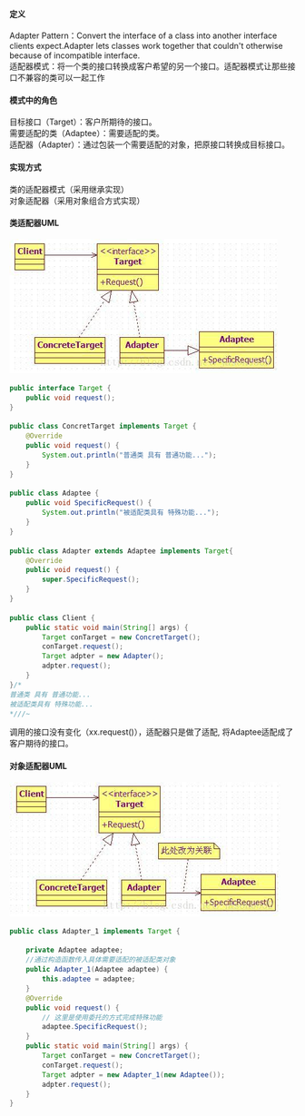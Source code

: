 ﻿#### 定义  
Adapter Pattern：Convert the interface of a class into another interface clients expect.Adapter lets classes work together that couldn't otherwise because of incompatible interface.  
适配器模式：将一个类的接口转换成客户希望的另一个接口。适配器模式让那些接口不兼容的类可以一起工作
#### 模式中的角色
目标接口（Target）：客户所期待的接口。  
需要适配的类（Adaptee）：需要适配的类。  
适配器（Adapter）：通过包装一个需要适配的对象，把原接口转换成目标接口。
#### 实现方式  
类的适配器模式（采用继承实现）  
对象适配器（采用对象组合方式实现）  
#### 类适配器UML
![AdapterPattern](https://github.com/Fulun/blog/blob/master/images/AdapterPattern.jpg)
```Java
public interface Target {
	public void request();
}

public class ConcretTarget implements Target {
	@Override
	public void request() {
		System.out.println("普通类 具有 普通功能...");
	}
}

public class Adaptee {
	public void SpecificRequest() {
		System.out.println("被适配类具有 特殊功能...");
	}
}

public class Adapter extends Adaptee implements Target{
	@Override
	public void request() {
		super.SpecificRequest();
	}
}

public class Client {
	public static void main(String[] args) {
		Target conTarget = new ConcretTarget();
		conTarget.request();
		Target adpter = new Adapter();
		adpter.request();
	}
}/*
普通类 具有 普通功能...
被适配类具有 特殊功能...
*///~
```
调用的接口没有变化（xx.request()），适配器只是做了适配, 将Adaptee适配成了客户期待的接口。  
#### 对象适配器UML  
![AdapterPattern](https://github.com/Fulun/blog/blob/master/images/AdapterPattern_1.jpg)
```Java
public class Adapter_1 implements Target {

	private Adaptee adaptee;
	//通过构造函数传入具体需要适配的被适配类对象 
	public Adapter_1(Adaptee adaptee) {
		this.adaptee = adaptee;
	}
	@Override
	public void request() {
		// 这里是使用委托的方式完成特殊功能
		adaptee.SpecificRequest();
	}
	public static void main(String[] args) {
		Target conTarget = new ConcretTarget();
		conTarget.request();
		Target adpter = new Adapter_1(new Adaptee());
		adpter.request();
	}
}
```

